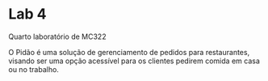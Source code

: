 # Lab 4
Quarto laboratório de MC322

O Pidão é uma solução de gerenciamento de pedidos para restaurantes, visando ser uma opção acessível para os clientes pedirem comida em casa ou no trabalho.